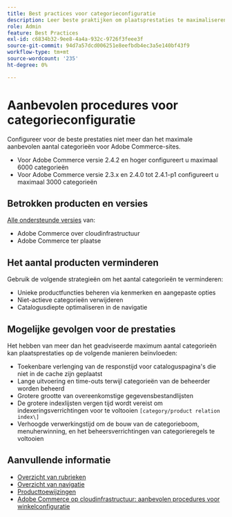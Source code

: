```yaml
---
title: Best practices voor categorieconfiguratie
description: Leer beste praktijken om plaatsprestaties te maximaliseren door het aantal categorieën in de catalogus te beperken.
role: Admin
feature: Best Practices
exl-id: c6834b32-9ee8-4a4a-932c-9726f3feee3f
source-git-commit: 94d7a57dcd006251e8eefbdb4ec3a5e140bf43f9
workflow-type: tm+mt
source-wordcount: '235'
ht-degree: 0%

---
```


# Aanbevolen procedures voor categorieconfiguratie

Configureer voor de beste prestaties niet meer dan het maximale aanbevolen aantal categorieën voor Adobe Commerce-sites.

- Voor Adobe Commerce versie 2.4.2 en hoger configureert u maximaal 6000 categorieën
- Voor Adobe Commerce versie 2.3.x en 2.4.0 tot 2.4.1-p1 configureert u maximaal 3000 categorieën

## Betrokken producten en versies

[Alle ondersteunde versies](../../../release/versions.md) van:

- Adobe Commerce over cloudinfrastructuur
- Adobe Commerce ter plaatse

## Het aantal producten verminderen

Gebruik de volgende strategieën om het aantal categorieën te verminderen:

- Unieke productfuncties beheren via kenmerken en aangepaste opties
- Niet-actieve categorieën verwijderen
- Catalogusdiepte optimaliseren in de navigatie

## Mogelijke gevolgen voor de prestaties

Het hebben van meer dan het geadviseerde maximum aantal categorieën kan plaatsprestaties op de volgende manieren beïnvloeden:

- Toekenbare verlenging van de responstijd voor cataloguspagina&#39;s die niet in de cache zijn geplaatst
- Lange uitvoering en time-outs terwijl categorieën van de beheerder worden beheerd
- Grotere grootte van overeenkomstige gegevensbestandlijsten
- De grotere indexlijsten vergen tijd wordt vereist om indexeringsverrichtingen voor te voltooien `[category/product relation index\]`
- Verhoogde verwerkingstijd om de bouw van de categorieboom, menuherwinning, en het beheersverrichtingen van categorieregels te voltooien

## Aanvullende informatie

- [Overzicht van rubrieken](https://experienceleague.adobe.com/docs/commerce-admin/catalog/categories/categories.html)
- [Overzicht van navigatie](https://experienceleague.adobe.com/docs/commerce-admin/catalog/catalog/navigation/navigation.html)
- [Producttoewijzingen](https://experienceleague.adobe.com/docs/commerce-admin/catalog/categories/products-in-category/categories-product-assignments.html)
- [Adobe Commerce op cloudinfrastructuur: aanbevolen procedures voor winkelconfiguratie](https://devdocs.magento.com/cloud/configure/configure-best-practices.html)
